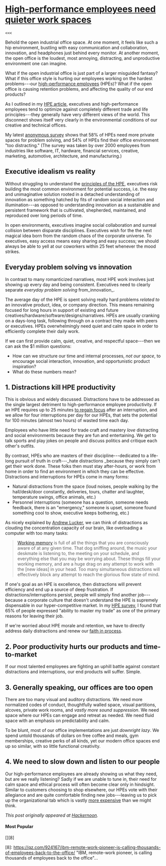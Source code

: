 # [High-performance employees need quieter work spaces](undefined)

    <<<

Behold the open industrial office space. At one moment, it feels like such a hip environment, bustling with easy communication and collaboration, innovation, and headphones just behind every monitor. At another moment, the open office is the loudest, most annoying, distracting, and unproductive environment one can imagine.

What if the open industrial office is just part of a larger misguided fantasy? What if this office style is hurting our employees working on the hardest problems---our [high-performance employees][0] (HPEs)? What if the open office is causing retention problems, and affecting the quality of our end products?

As I outlined in my [HPE article][0], executives and high-performance employees tend to optimize against completely different trade and life principles---they generally have very different views of the world. This disconnect shows itself very clearly in the environmental conditions of our creative and technical offices.

My latest [anonymous survey][1] shows that 58% of HPEs need more private spaces for problem solving, and 54% of HPEs find their office environment "too distracting." (The survey was taken by over 2000 employees from industries like software, IT, hardware, financial services, creative, marketing, automotive, architecture, and manufacturing.)

## **Executive idealism vs reality**

Without struggling to understand the [principles of the HPE][0], executives risk building the most common environment for potential success, i.e. the easy and unimaginative solution rooted in a detached understanding of innovation as something hatched by fits of random social interaction and illumination---as opposed to understanding innovation as a sustainable and persistent framework that is cultivated, shepherded, maintained, and reproduced over long periods of time.

In open environments, executives imagine social collaboration and surreal collision between disparate disciplines. Executives wish for the the next magical idea born from the random chaos of the corporate universe. To executives, easy access means easy sharing and easy success; we should always be able to yell at our coworkers within 25 feet whenever the mood strikes.

## **Everyday problem solving vs innovation**

In contrast to many romanticized narratives, most HPE work involves just showing up every day and being consistent. Executives need to clearly separate _everyday problem solving_ from_innovation_.

The average day of the HPE is spent solving really hard problems _related to_ an innovative product, idea, or company direction. This means remaining focused for long hours in support of existing and future creatives/hardware/software/designs/narratives. HPEs are usually cranking on a days-long task, following through on a contract they made with peers or executives. HPEs overwhelmingly need quiet and calm space in order to efficiently complete their daily work.

If we can first provide calm, quiet, creative, and respectful space---then we can ask the $1 million questions:

* How can we structure our time and internal processes, _not our space_, to encourage social interaction, innovation, and opportunistic product inspiration?
* What do these numbers mean?

## **1\. Distractions kill HPE productivity**

This is obvious and widely discussed. Distractions have to be addressed as the single largest detriment to high-performance employee productivity. If an HPE requires up to 25 minutes [to regain focus][2] after an interruption, and we allow for four interruptions per day for our HPEs, that sets the potential for 100 minutes (almost two hours) of wasted time each day.

Employees who have little need for trade craft and mastery _love_ distracting and social environments because they are fun and entertaining. We get to talk sports and play jokes on people and discuss politics and critique each other's outfits.

By contrast, HPEs who are masters of their discipline---dedicated to a life-long pursuit of truth in craft---_hate distractions _because they simply can't get their work done. These folks then must stay after-hours, or work from home in order to find an environment in which they can be effective. Distractions and interruptions for HPEs come in many forms:

* Natural distractions from the space (loud noises, people walking by the hall/desk/door constantly, deliveries, tours, chatter and laughter, temperature swings, office animals, etc.)
* Personnel interruptions (someone has a question, someone needs feedback, there is an "emergency," someone is upset, someone found something cool to show, executive keeps bothering, etc.)

As nicely explained by [Andrew Lucker][3], we can think of distractions as clouding the concentration capacity of our brain, like overloading a computer with too many tasks:

> [Working memory][4] is full of all the things that you are consciously aware of at any given time. That dog sniffing around, the music your deskmate is listening to, the meeting on your schedule, and everything else that you may be worrying about. These things fill your working memory, and are a huge drag on any attempt to work with the \[new ideas\] in your head. Too many simultaneous distractions will effectively block any attempt to reach the glorious flow state of mind.

If one's goal as an HPE is excellence, then distractions will prevent efficiency and end up a source of deep frustration. If distractions/interruptions persist, people will simply find another job---because a corporate culture that doesn't understand the HPE is supremely dispensable in our hyper-competitive market. In my [HPE survey][1], I found that 65% of people expressed "ability to master my trade" as one of the primary reasons for leaving their job.

If we're worried about HPE morale and retention, we have to directly address daily distractions and renew our [faith in process][5].

## **2\. Poor productivity hurts our products and time-to-market**

If our most talented employees are fighting an uphill battle against constant distractions and interruptions, our end products will suffer. Simple.

## **3\. Generally speaking, our offices are too open**

There are too many visual and auditory distractions. We need more normalized codes of conduct, thoughtfully walled space, visual partitions, alcoves, private work rooms, and _vastly more sound suppression_. We need space where our HPEs can engage and retreat as needed. We need fluid space with an emphasis on predictability and calm.

To be blunt, most of our office implementations are just _downright lazy_. We spend untold thousands of dollars on free coffee and meals, gym memberships, creative perks of all kinds, yet our modern office spaces end up so similar, with so little functional creativity.

## **4\. We need to slow down and listen to our people**

Our high-performance employees are already showing us what they need, but are we really listening? Sadly if we are unable to tune in, their need for calm space and ethical process will often become clear only in hindsight. Similar to customers choosing to shop elsewhere, our HPEs vote with their allegiance and are quite comfortable finding new jobs---leaving us to pick up the organizational tab which is vastly [more expensive][6] than we might think.

_This post originally appeared at [Hackernoon][7]._

#### Most Popular
[][8]

[0]: https://hackernoon.com/know-the-soul-of-the-high-performance-employee-then-we-can-build-the-10-000-things-ad753ffd9b7f
[1]: http://bit.ly/high-performance-survey
[2]: https://hackernoon.com/building-ethical-environments-for-people-585cd37bc1bc#420d
[3]: https://medium.com/@andrew_subarctic
[4]: https://hackernoon.com/why-do-programmers-where-headphones-5ca3a2f81266#b53e
[5]: https://hackernoon.com/building-ethical-environments-for-people-585cd37bc1bc
[6]: https://www.linkedin.com/pulse/20130816200159-131079-employee-retention-now-a-big-issue-why-the-tide-has-turned
[7]: https://hackernoon.com/58-of-high-performance-employees-say-they-need-more-quiet-work-spaces-4381241a6453#.767o5aq6p
[8]: https://qz.com/924167/ibm-remote-work-pioneer-is-calling-thousands-of-employees-back-to-the-office/ "IBM, remote-work pioneer, is calling thousands of employees back to the office"...
  